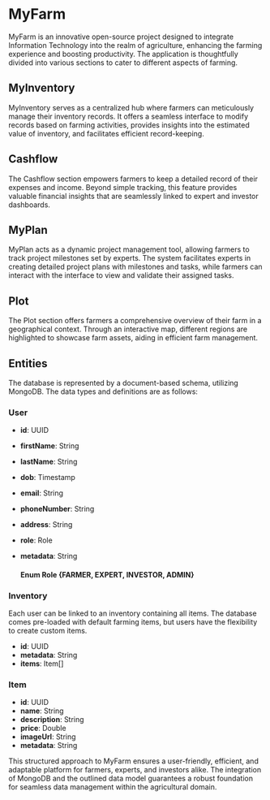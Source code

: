 # MyFarm

MyFarm is an innovative open-source project designed to integrate Information Technology into the realm of agriculture, enhancing the farming experience and boosting productivity. The application is thoughtfully divided into various sections to cater to different aspects of farming.

## MyInventory

MyInventory serves as a centralized hub where farmers can meticulously manage their inventory records. It offers a seamless interface to modify records based on farming activities, provides insights into the estimated value of inventory, and facilitates efficient record-keeping.

## Cashflow

The Cashflow section empowers farmers to keep a detailed record of their expenses and income. Beyond simple tracking, this feature provides valuable financial insights that are seamlessly linked to expert and investor dashboards.

## MyPlan

MyPlan acts as a dynamic project management tool, allowing farmers to track project milestones set by experts. The system facilitates experts in creating detailed project plans with milestones and tasks, while farmers can interact with the interface to view and validate their assigned tasks.

## Plot

The Plot section offers farmers a comprehensive overview of their farm in a geographical context. Through an interactive map, different regions are highlighted to showcase farm assets, aiding in efficient farm management.

## Entities

The database is represented by a document-based schema, utilizing MongoDB. The data types and definitions are as follows:

### User

- **id**: UUID
- **firstName**: String
- **lastName**: String
- **dob**: Timestamp
- **email**: String
- **phoneNumber**: String
- **address**: String
- **role**: Role
- **metadata**: String

   #### Enum Role {FARMER, EXPERT, INVESTOR, ADMIN}

### Inventory

Each user can be linked to an inventory containing all items. The database comes pre-loaded with default farming items, but users have the flexibility to create custom items.

- **id**: UUID
- **metadata**: String
- **items**: Item[]

### Item

- **id**: UUID
- **name**: String
- **description**: String
- **price**: Double
- **imageUrl**: String
- **metadata**: String

This structured approach to MyFarm ensures a user-friendly, efficient, and adaptable platform for farmers, experts, and investors alike. The integration of MongoDB and the outlined data model guarantees a robust foundation for seamless data management within the agricultural domain.
